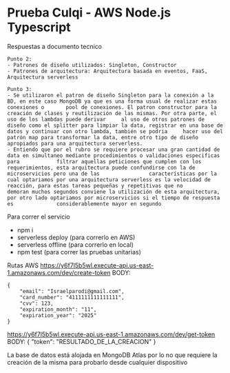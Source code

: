 # Prueba Culqi - AWS Node.js Typescript

Respuestas a documento tecnico

    Punto 2:
    - Patrones de diseño utilizados: Singleton, Constructor
    - Patrones de arquitectura: Arquitectura basada en eventos, FaaS, Arquitectura serverless
    
    Punto 3:
    - Se utilizaron el patron de diseño Singleton para la conexión a la BD, en este caso MongoDB ya que es una forma usual de realizar estas conexiones o       pool de conexiones. El patron constructor para la creación de clases y reutilización de las mismas. Por otra parte, el uso de los lambdas puede derivar     al uso de otros patrones de diseño como el splitter para limpiar la data, registrar en una base de datos y continuar con otro lambda, también se podria     hacer uso del patrón map para transformar la data, entre otro tipo de diseño apropiados para una arquitectura serverless.
    - Entiendo que por el rubro se requiere procesar una gran cantidad de data en simultaneo mediante procedimientos o validaciones especificas para            filtrar aquellas peticiones que cumplen con los requerimientos, esta arquitectura puede confundirse con la de microservicios pero una de las                características por la cual optariamos por una arquitectura serverless es la velocidad de reacción, para estas tareas pequeñas y repetitivas que no        demoran muchos segundos conviene la utilización de esta arquitectura, por otro lado optariamos por microservicios si el tiempo de respuesta es              considerablemente mayor en segundo
    
Para correr el servicio
- npm i
- serverless deploy (para correrlo en AWS)
- serverless offline (para correrlo en local)
- npm test (para correr las pruebas unitarias)

Rutas AWS
https://y6f7l5b5wl.execute-api.us-east-1.amazonaws.com/dev/create-token
BODY: 

    {
        "email": "Israelparodi@gmail.com",
        "card_number": "4111111111111111",
        "cvv": 123,
        "expiration_month": "11",
        "expiration_year": "2025"
    }
    
https://y6f7l5b5wl.execute-api.us-east-1.amazonaws.com/dev/get-token
BODY: 
    {
        "token": "RESULTADO_DE_LA_CREACION"
    }

La base de datos está alojada en MongoDB Atlas por lo no que requiere la creación de la misma para probarlo desde cualquier dispositivo
    

